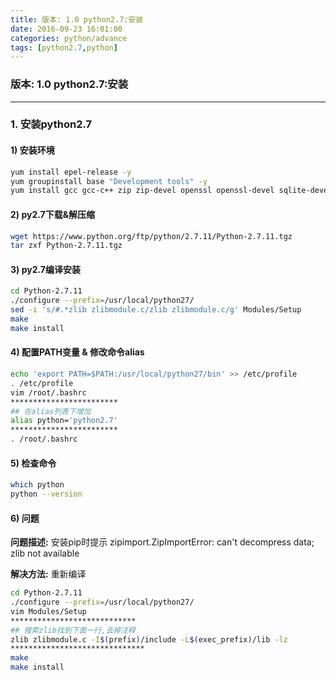 ```yaml
---
title: 版本: 1.0 python2.7:安装
date: 2016-09-23 16:01:00
categories: python/advance
tags: [python2.7,python]
---
```

### 版本: 1.0 python2.7:安装

---

### 1. 安装python2.7
#### 1) 安装环境
``` bash
yum install epel-release -y
yum groupinstall base "Development tools" -y
yum install gcc gcc-c++ zip zip-devel openssl openssl-devel sqlite-devel -y
```

#### 2) py2.7下载&解压缩
``` bash
wget https://www.python.org/ftp/python/2.7.11/Python-2.7.11.tgz
tar zxf Python-2.7.11.tgz
```

#### 3) py2.7编译安装
``` bash
cd Python-2.7.11
./configure --prefix=/usr/local/python27/
sed -i 's/#.*zlib zlibmodule.c/zlib zlibmodule.c/g' Modules/Setup
make
make install
```

#### 4) 配置PATH变量 & 修改命令alias
``` bash
echo 'export PATH=$PATH:/usr/local/python27/bin' >> /etc/profile
. /etc/profile
vim /root/.bashrc
************************
## 在alias列表下增加
alias python='python2.7'
************************
. /root/.bashrc
```

#### 5) 检查命令
``` bash
which python
python --version
```

#### 6) 问题
**问题描述:**
安装pip时提示
zipimport.ZipImportError: can't decompress data; zlib not available

**解决方法:**
重新编译
``` bash
cd Python-2.7.11
./configure --prefix=/usr/local/python27/
vim Modules/Setup
****************************
## 搜索zlib找到下面一行,去掉注释
zlib zlibmodule.c -I$(prefix)/include -L$(exec_prefix)/lib -lz
******************************
make
make install
```
